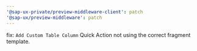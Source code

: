 ```yaml
---
'@sap-ux-private/preview-middleware-client': patch
'@sap-ux/preview-middleware': patch
---
```


fix: `Add Custom Table Column` Quick Action not using the correct fragment template.
